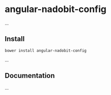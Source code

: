 # angular-nadobit-config

...

## Install

```shell
bower install angular-nadobit-config
```

...

## Documentation

...
